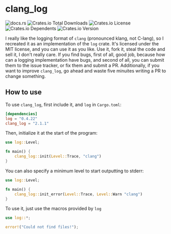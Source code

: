 # clang_log
![docs.rs](https://img.shields.io/docsrs/clang_log)
![Crates.io Total Downloads](https://img.shields.io/crates/d/clang_log)
![Crates.io License](https://img.shields.io/crates/l/clang_log)
![Crates.io Dependents](https://img.shields.io/crates/dependents/clang_log)
![Crates.io Version](https://img.shields.io/crates/v/clang_log)

I really like the logging format of `clang` (pronounced klang, not C-lang), so I recreated it as an implementation of the `log` crate. It's licensed under the MIT license, and you can use it as you like. Use it, fork it, steal the code and sell it, I don't really care. If you find bugs, first of all, good job, because how can a logging implementation have bugs, and second of all, you can submit them to the issue tracker, or fix them and submit a PR. Additionally, if you want to improve `clang_log`, go ahead and waste five minuites writing a PR to change something.

## How to use

To use `clang_log`, first include it, and `log` in `Cargo.toml`: 

```toml
[dependencies]
log = "0.4.22"
clang_log = "2.1.1"
```

Then, initialize it at the start of the program:
```rust
use log::Level;

fn main() {
    clang_log::init(Level::Trace, "clang")
}
```

You can also specify a minimum level to start outputting to stderr:
```rust
use log::Level;

fn main() {
    clang_log::init_error(Level::Trace, Level::Warn "clang")
}
```

To use it, just use the macros provided by `log`

```rust
use log::*;

error!("Could not find files!");
```